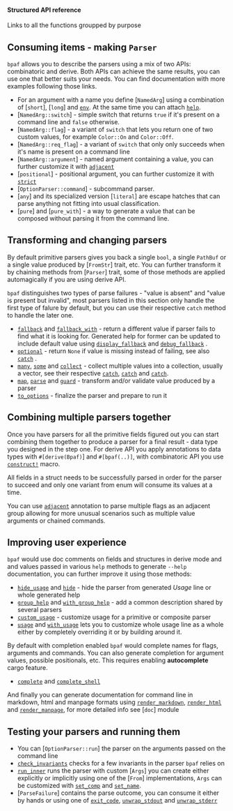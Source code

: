 #### Structured API reference
Links to all the functions groupped by purpose

## Consuming items - making `Parser`

`bpaf` allows you to describe the parsers using a mix of two APIs: combinatoric and derive.
Both APIs can achieve the same results, you can use one that better suits your needs. You can
find documentation with more examples following those links.

- For an argument with a name you define [`NamedArg`] using a combination of [`short`],
  [`long`] and [`env`](crate::env). At the same time you can attach
  [`help`](NamedArg::help).
- [`NamedArg::switch`] - simple switch that returns `true` if it's present on a command
  line and `false` otherwise.
- [`NamedArg::flag`] - a variant of `switch` that lets you return one of two custom
  values, for example `Color::On` and `Color::Off`.
- [`NamedArg::req_flag`] - a variant of `switch` that only only succeeds when it's name
  is present on a command line
- [`NamedArg::argument`] - named argument containing a value, you can further
  customize it with [`adjacent`](crate::parsers::ParseArgument::adjacent)
- [`positional`] - positional argument, you can further customize it with
  [`strict`](ParsePositional::strict)
- [`OptionParser::command`] - subcommand parser.
- [`any`] and its specialized version [`literal`] are escape hatches that can parse anything
  not fitting into usual classification.
- [`pure`] and [`pure_with`] - a way to generate a value that can be composed without parsing
  it from the command line.

## Transforming and changing parsers

By default primitive parsers gives you back a single `bool`, a single `PathBuf` or a single
value produced by [`FromStr`] trait, etc. You can further transform it by chaining methods from
[`Parser`] trait, some of those methods are applied automagically if you are using derive API.

`bpaf` distinguishes two types of parse failures - "value is absent" and
"value is present but invalid", most parsers listed in this section only handle the first
type of falure by default, but you can use their respective `catch` method to handle the later
one.

- [`fallback`](Parser::fallback) and [`fallback_with`](Parser::fallback_with) - return a
  different value if parser fails to find what it is looking for. Generated help for former
  can be updated to include default value using
  [`display_fallback`](ParseFallback::display_fallback) and
  [`debug_fallback`](ParseFallback::debug_fallback) .
- [`optional`](Parser::optional) - return `None` if value is missing instead of failing, see
  also [`catch`](ParseOptional::catch) .
- [`many`](Parser::many), [`some`](Parser::some) and [`collect`](Parser::collect) - collect
  multiple values into a collection, usually a vector, see their respective
  [`catch`](ParseMany::catch), [`catch`](ParseSome::catch) and [`catch`](ParseCollect::catch).
- [`map`](Parser::map), [`parse`](Parser::parse) and [`guard`](Parser::guard) - transform
  and/or validate value produced by a parser
- [`to_options`](Parser::to_options) - finalize the parser and prepare to run it

## Combining multiple parsers together

Once you have parsers for all the primitive fields figured out you can start combining them
together to produce a parser for a final result - data type you designed in the step one.
For derive API you apply annotations to data types with `#[derive(Bpaf)`] and `#[bpaf(..)]`,
with combinatoric API you use [`construct!`](crate::construct!) macro.

All fields in a struct needs to be successfully parsed in order for the parser to succeed
and only one variant from enum will consume its values at a time.

You can use [`adjacent`](ParseCon::adjacent) annotation to parse multiple flags as an adjacent
group allowing for more unusual scenarios such as multiple value arguments or chained commands.

## Improving user experience

`bpaf` would use doc comments on fields and structures in derive mode and and values passed
in various `help` methods to generate `--help` documentation, you can further improve it
using those methods:

- [`hide_usage`](Parser::hide_usage) and [`hide`](Parser::hide) - hide the parser from
  generated *Usage* line or whole generated help
- [`group_help`](Parser::group_help) and [`with_group_help`](Parser::with_group_help) -
  add a common description shared by several parsers
- [`custom_usage`](Parser::custom_usage) - customize usage for a primitive or composite parser
- [`usage`](OptionParser::usage) and [`with_usage`](OptionParser::with_usage) lets you to
  customize whole usage line as a whole either by completely overriding it or by building around it.

By default with completion enabled `bpaf` would complete names for flags, arguments and
commands. You can also generate completion for argument values, possible positionals, etc.
This requires enabling **autocomplete** cargo feature.

- [`complete`](Parser::complete) and [`complete_shell`](Parser::complete_shell)

And finally you can generate documentation for command line in markdown, html and manpage
formats using [`render_markdown`](OptionParser::render_markdown),
[`render_html`](OptionParser::render_html) and [`render_manpage`](OptionParser::render_manpage),
for more detailed info see [`doc`] module

## Testing your parsers and running them
- You can [`OptionParser::run`] the parser on the arguments passed on the command line
- [`check_invariants`](OptionParser::check_invariants) checks for a few invariants in the
  parser `bpaf` relies on
- [`run_inner`](OptionParser::run_inner) runs the parser with custom [`Args`] you can create
  either explicitly or implicitly using one of the [`From`] implementations, `Args` can be
  customized with [`set_comp`](Args::set_comp) and [`set_name`](Args::set_name).
- [`ParseFailure`] contains the parse outcome, you can consume it either by hands or using one
  of [`exit_code`](ParseFailure::exit_code), [`unwrap_stdout`](ParseFailure::unwrap_stdout) and
  [`unwrap_stderr`](ParseFailure::unwrap_stderr)
